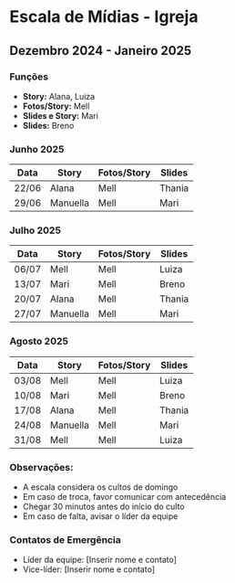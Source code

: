 # Escala de Mídias - Igreja
## Dezembro 2024 - Janeiro 2025

### Funções
- **Story:** Alana, Luiza
- **Fotos/Story:** Mell
- **Slides e Story:** Mari
- **Slides:** Breno

### Junho 2025

| Data | Story | Fotos/Story | Slides |
|------|--------|-------------|---------|
| 22/06 | Alana | Mell | Thania |
| 29/06 | Manuella | Mell | Mari |

### Julho 2025

| Data | Story | Fotos/Story | Slides |
|------|--------|-------------|---------|
| 06/07 | Mell | Mell | Luiza |
| 13/07 | Mari | Mell | Breno |
| 20/07 | Alana | Mell | Thania |
| 27/07 | Manuella | Mell | Mari |

### Agosto 2025

| Data | Story | Fotos/Story | Slides |
|------|--------|-------------|---------|
| 03/08 | Mell | Mell | Luiza |
| 10/08 | Mari | Mell | Breno |
| 17/08 | Alana | Mell | Thania |
| 24/08 | Manuella | Mell | Mari |
| 31/08 | Mell | Mell | Luiza |

### Observações:
- A escala considera os cultos de domingo
- Em caso de troca, favor comunicar com antecedência
- Chegar 30 minutos antes do início do culto
- Em caso de falta, avisar o líder da equipe

### Contatos de Emergência
- Líder da equipe: [Inserir nome e contato]
- Vice-líder: [Inserir nome e contato] 